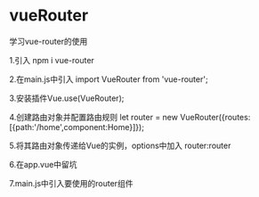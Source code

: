 # vueRouter
学习vue-router的使用

1.引入 npm i vue-router

2.在main.js中引入 import VueRouter from 'vue-router';

3.安装插件Vue.use(VueRouter);

4.创建路由对象并配置路由规则 let router = new VueRouter({routes:[{path:'/home',component:Home}]});

5.将其路由对象传递给Vue的实例，options中加入 router:router

6.在app.vue中留坑 <router-view></router-view>

7.main.js中引入要使用的router组件



